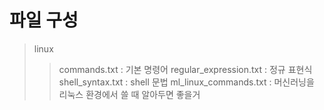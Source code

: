 # 파일 구성

> linux
>> commands.txt : 기본 명령어
>> regular_expression.txt : 정규 표현식
>> shell_syntax.txt : shell 문법
>> ml_linux_commands.txt : 머신러닝을 리눅스 환경에서 쓸 때 알아두면 좋을거
